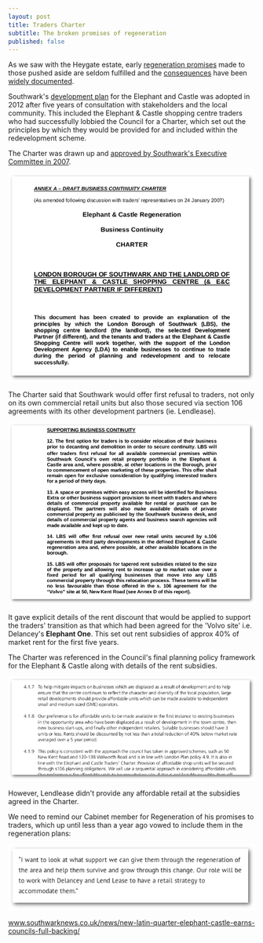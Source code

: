 ```yaml
---
layout: post
title: Traders Charter
subtitle: The broken promises of regeneration
published: false
---
```

As we saw with the Heygate estate, early [regeneration promises](http://heygatewashome.org/displacement.html) made to those pushed aside are seldom fulfilled and the [consequences](http://35percent.org/2013-06-08-the-heygate-diaspora/) have been [widely documented](http://www.reuters.com/article/us-britain-london-housing-idUSKCN0SD0OV20151019). 

Southwark's [development plan](http://www.southwark.gov.uk/assets/attach/1817/1.0.5%20Elephant%20%26%20Castle%20SPD%20OAPF.pdf) for the Elephant and Castle was adopted in 2012 after five years of consultation with stakeholders and the local community. This included the Elephant & Castle shopping centre traders who had successfully lobbied the Council for a Charter, which set out the principles by which they would be provided for and included within the redevelopment scheme. 

The Charter was drawn up and [approved by Southwark's Executive Committee in 2007](http://moderngov.southwark.gov.uk/Data/Overview%20&%20Scrutiny%20Committee/20070709/Agenda/Attachment%202.pdf).

![](/img/lbstraderscharter.png)

The Charter said that Southwark would offer first refusal to traders, not only on its own commercial retail units but also those secured via section 106 agreements with its other development partners (ie. Lendlease). 


![](/img/lbstraderscharterextract.png)

It gave explicit details of the rent discount that would be applied to support the traders' transition as that which had been agreed for the 'Volvo site' i.e. Delancey's __Elephant One__. This set out rent subsidies of approx 40% of market rent for the first five years.

The Charter was referenced in the Council's final planning policy framework for the Elephant & Castle along with details of the rent subsidies.

![](/img/charterspd.png)     

However, Lendlease didn't provide any affordable retail at the subsidies agreed in the Charter.

We need to remind our Cabinet member for Regeneration of his promises to traders, which up until less than a year ago vowed to include them in the regeneration plans:

![](/img/mwquote.png)

www.southwarknews.co.uk/news/new-latin-quarter-elephant-castle-earns-councils-full-backing/
